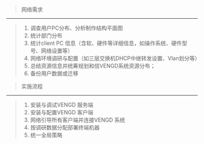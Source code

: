 <blockquote class="success">
    网络需求
</blockquote>  

* * * * *
> 1. 调查用户PC分布、分析制作结构平面图
> 2. 统计部门分布
> 3. 统计client PC 信息（含软、硬件等详细信息，如操作系统、硬件型号、网络设置等）
> 4. 网络环境调研与配置（如三层交换机DHCP中继转发设置、Vlan划分等）
> 5. 总结资源信息并统筹规划和信VENGD系统资源分布；
> 6. 备份用户数据或迁移


<blockquote class="success">
    实施流程
</blockquote>  

* * * * *
> 1. 安装与调试VENGD 服务端
> 2. 安装与配置VENGD 客户端
> 3. 网络引导所有客户端并连接VENGD 系统
> 4. 按调研数据分配部署终端机器
> 5. 统一全局策略
